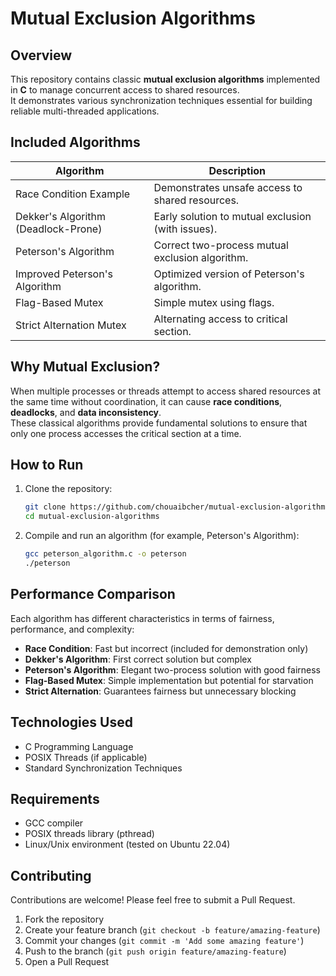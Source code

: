 # Mutual Exclusion Algorithms
## Overview
This repository contains classic **mutual exclusion algorithms** implemented in **C** to manage concurrent access to shared resources.  
It demonstrates various synchronization techniques essential for building reliable multi-threaded applications.

## Included Algorithms
| Algorithm                         | Description                                       |
|-----------------------------------|---------------------------------------------------|
| Race Condition Example            | Demonstrates unsafe access to shared resources.   |
| Dekker's Algorithm (Deadlock-Prone) | Early solution to mutual exclusion (with issues). |
| Peterson's Algorithm              | Correct two-process mutual exclusion algorithm.   |
| Improved Peterson's Algorithm     | Optimized version of Peterson's algorithm.         |
| Flag-Based Mutex                  | Simple mutex using flags.                         |
| Strict Alternation Mutex          | Alternating access to critical section.           |
## Why Mutual Exclusion?
When multiple processes or threads attempt to access shared resources at the same time without coordination, it can cause **race conditions**, **deadlocks**, and **data inconsistency**.  
These classical algorithms provide fundamental solutions to ensure that only one process accesses the critical section at a time.
## How to Run
1. Clone the repository:
   ```bash
   git clone https://github.com/chouaibcher/mutual-exclusion-algorithms.git
   cd mutual-exclusion-algorithms
   ```
2. Compile and run an algorithm (for example, Peterson's Algorithm):
   ```bash
   gcc peterson_algorithm.c -o peterson
   ./peterson
   ```

## Performance Comparison
Each algorithm has different characteristics in terms of fairness, performance, and complexity:

- **Race Condition**: Fast but incorrect (included for demonstration only)
- **Dekker's Algorithm**: First correct solution but complex
- **Peterson's Algorithm**: Elegant two-process solution with good fairness
- **Flag-Based Mutex**: Simple implementation but potential for starvation
- **Strict Alternation**: Guarantees fairness but unnecessary blocking

## Technologies Used
- C Programming Language
- POSIX Threads (if applicable)
- Standard Synchronization Techniques

## Requirements
- GCC compiler
- POSIX threads library (pthread)
- Linux/Unix environment (tested on Ubuntu 22.04)

## Contributing
Contributions are welcome! Please feel free to submit a Pull Request.

1. Fork the repository
2. Create your feature branch (`git checkout -b feature/amazing-feature`)
3. Commit your changes (`git commit -m 'Add some amazing feature'`)
4. Push to the branch (`git push origin feature/amazing-feature`)
5. Open a Pull Request


